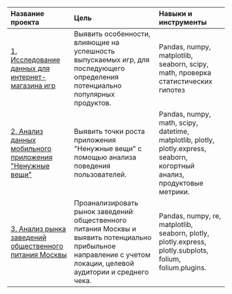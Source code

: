 | Название проекта|Цель|Навыки и инструменты|
|:------------- |:---------------| :-------------|
|[1. Исследование данных для интернет-магазина игр](https://github.com/Marina-Grsmva/Yandex-Practicum/tree/main/1.%20Game_store)| Выявить особенности, влияющие на успешность выпускаемых игр, для последующего определения потенциально популярных продуктов.|Pandas, numpy, matplotlib, seaborn, scipy, math, проверка статистических гипотез|
|[2. Анализ данных мобильного приложения "Ненужные вещи"](https://github.com/Marina-Grsmva/Yandex-Practicum/tree/main/2.%20Mobile_app_unnecessary_things)|Выявить точки роста приложения "Ненужные вещи" с помощью анализа поведения пользователей.|Pandas, numpy, math, scipy, datetime, matplotlib, plotly, plotly.express, seaborn, когортный анализ, продуктовые метрики.|
|[3. Анализ рынка заведений общественного питания Москвы](https://github.com/Marina-Grsmva/Yandex-Practicum/tree/main/3.%20Moscow_food_service)|Проанализировать рынок заведений общественного питания Москвы и выявить потенциально прибыльное направление с учетом локации, целевой аудитории и среднего чека.|Pandas, numpy, re, matplotlib, seaborn, plotly, plotly.express, plotly.subplots, folium, folium.plugins.|



